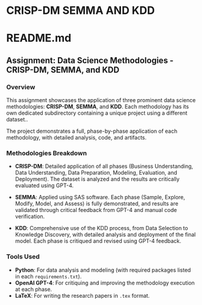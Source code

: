 # CRISP-DM SEMMA AND KDD


# README.md

## Assignment: Data Science Methodologies - CRISP-DM, SEMMA, and KDD

### Overview

This assignment showcases the application of three prominent data science methodologies: **CRISP-DM**, **SEMMA**, and **KDD**. Each methodology has its own dedicated subdirectory containing a unique project using a different dataset..

The project demonstrates a full, phase-by-phase application of each methodology, with detailed analysis, code, and artifacts.


### Methodologies Breakdown

- **CRISP-DM**: Detailed application of all phases (Business Understanding, Data Understanding, Data Preparation, Modeling, Evaluation, and Deployment). The dataset is analyzed and the results are critically evaluated using GPT-4.
  
- **SEMMA**: Applied using SAS software. Each phase (Sample, Explore, Modify, Model, and Assess) is fully demonstrated, and results are validated through critical feedback from GPT-4 and manual code verification.
  
- **KDD**: Comprehensive use of the KDD process, from Data Selection to Knowledge Discovery, with detailed analysis and deployment of the final model. Each phase is critiqued and revised using GPT-4 feedback.


### Tools Used

- **Python**: For data analysis and modeling (with required packages listed in each `requirements.txt`).
- **OpenAI GPT-4**: For critiquing and improving the methodology execution at each phase.
- **LaTeX**: For writing the research papers in `.tex` format.